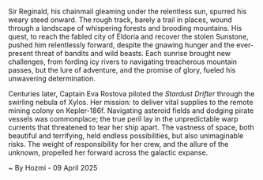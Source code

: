 
Sir Reginald, his chainmail gleaming under the relentless sun, spurred his weary steed onward.  The rough track, barely a trail in places, wound through a landscape of whispering forests and brooding mountains.  His quest, to reach the fabled city of Eldoria and recover the stolen Sunstone, pushed him relentlessly forward, despite the gnawing hunger and the ever-present threat of bandits and wild beasts.  Each sunrise brought new challenges, from fording icy rivers to navigating treacherous mountain passes, but the lure of adventure, and the promise of glory, fueled his unwavering determination.


Centuries later, Captain Eva Rostova piloted the *Stardust Drifter* through the swirling nebula of Xylos.  Her mission: to deliver vital supplies to the remote mining colony on Kepler-186f.  Navigating asteroid fields and dodging pirate vessels was commonplace; the true peril lay in the unpredictable warp currents that threatened to tear her ship apart.  The vastness of space, both beautiful and terrifying, held endless possibilities, but also unimaginable risks. The weight of responsibility for her crew, and the allure of the unknown, propelled her forward across the galactic expanse.

~ By Hozmi - 09 April 2025
